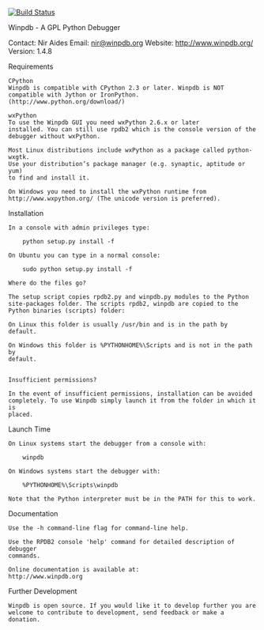 [![Build Status](https://travis-ci.org/bluebird75/winpdb.svg?branch=winpdb)](https://travis-ci.org/bluebird75/winpdb)


Winpdb - A GPL Python Debugger

Contact: Nir Aides
Email:   nir@winpdb.org
Website: http://www.winpdb.org/
Version: 1.4.8



Requirements

    CPython
    Winpdb is compatible with CPython 2.3 or later. Winpdb is NOT 
    compatible with Jython or IronPython. (http://www.python.org/download/)

    wxPython
    To use the Winpdb GUI you need wxPython 2.6.x or later 
    installed. You can still use rpdb2 which is the console version of the 
    debugger without wxPython.

    Most Linux distributions include wxPython as a package called python-wxgtk. 
    Use your distribution’s package manager (e.g. synaptic, aptitude or yum) 
    to find and install it.

    On Windows you need to install the wxPython runtime from 
    http://www.wxpython.org/ (The unicode version is preferred).

	
Installation

    In a console with admin privileges type:

        python setup.py install -f

    On Ubuntu you can type in a normal console:
        
        sudo python setup.py install -f

    Where do the files go? 

    The setup script copies rpdb2.py and winpdb.py modules to the Python 
    site-packages folder. The scripts rpdb2, winpdb are copied to the 
    Python binaries (scripts) folder:

    On Linux this folder is usually /usr/bin and is in the path by default. 

    On Windows this folder is %PYTHONHOME%\Scripts and is not in the path by
    default.


    Insufficient permissions?

    In the event of insufficient permissions, installation can be avoided 
    completely. To use Winpdb simply launch it from the folder in which it is 
    placed.



Launch Time

    On Linux systems start the debugger from a console with:

        winpdb

    On Windows systems start the debugger with:

        %PYTHONHOME%\Scripts\winpdb

    Note that the Python interpreter must be in the PATH for this to work.



Documentation

    Use the -h command-line flag for command-line help.

    Use the RPDB2 console 'help' command for detailed description of debugger 
    commands.

    Online documentation is available at:
    http://www.winpdb.org



Further Development

    Winpdb is open source. If you would like it to develop further you are
    welcome to contribute to development, send feedback or make a donation.

	

